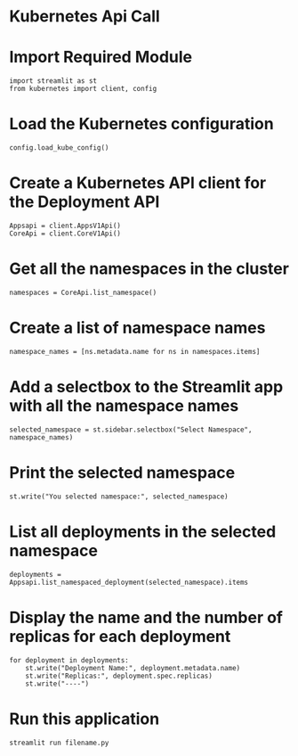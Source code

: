 # Kubernetes Api Call

# Import Required Module

    import streamlit as st
    from kubernetes import client, config

# Load the Kubernetes configuration
    config.load_kube_config()

# Create a Kubernetes API client for the Deployment API
    Appsapi = client.AppsV1Api()
    CoreApi = client.CoreV1Api()


# Get all the namespaces in the cluster
    namespaces = CoreApi.list_namespace()

# Create a list of namespace names
    namespace_names = [ns.metadata.name for ns in namespaces.items]

# Add a selectbox to the Streamlit app with all the namespace names
    selected_namespace = st.sidebar.selectbox("Select Namespace", namespace_names)

# Print the selected namespace
    st.write("You selected namespace:", selected_namespace)

# List all deployments in the selected namespace
    deployments = Appsapi.list_namespaced_deployment(selected_namespace).items

# Display the name and the number of replicas for each deployment
    for deployment in deployments:
        st.write("Deployment Name:", deployment.metadata.name)
        st.write("Replicas:", deployment.spec.replicas)
        st.write("----")
# Run this application
    streamlit run filename.py

